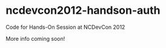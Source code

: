 ncdevcon2012-handson-auth
=========================

Code for Hands-On Session at NCDevCon 2012

More info coming soon!